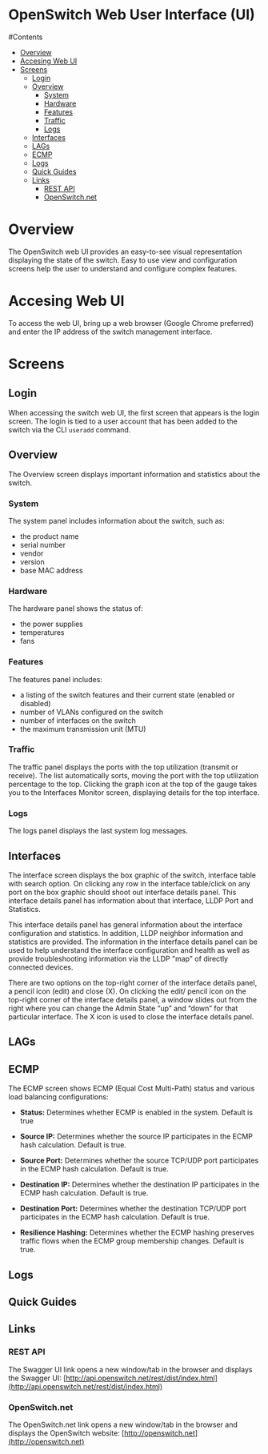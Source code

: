 OpenSwitch Web User Interface (UI)
==================

#Contents
- [Overview](#overview)
- [Accesing Web UI](#accesing-web-ui)
- [Screens](#screens)
	- [Login](#login)
	- [Overview](#overview)
		- [System](#system)
		- [Hardware](#hardware)
		- [Features](#features)
		- [Traffic](#traffic)
		- [Logs](#logs)
	- [Interfaces](#interfaces)
	- [LAGs](#lags)
	- [ECMP](#ecmp)
	- [Logs](#logs)
	- [Quick Guides](#quick-guides)
	- [Links](#links)
		- [REST API](#rest-api)
		- [OpenSwitch.net](#openswitchnet)


# Overview
The OpenSwitch web UI provides an easy-to-see visual representation displaying the state of the switch. Easy to use view and configuration screens help the user to understand and configure complex features.

# Accesing Web UI
To access the web UI, bring up a web browser (Google Chrome preferred) and enter the IP address of the switch management interface.

# Screens


## Login
When accessing the switch web UI, the first screen that appears is the login screen. The login is tied to a user account that has been added to the switch via the CLI `useradd` command.

## Overview
The Overview screen displays important information and statistics about the switch.

### System
The system panel includes information about the switch, such as:
- the product name
- serial number
- vendor
- version
- base MAC address

### Hardware
The hardware panel shows the status of:
- the power supplies
- temperatures
- fans

### Features
The features panel includes:
- a listing of the switch features and their current state (enabled or disabled)
- number of VLANs configured on the switch
- number of interfaces on the switch
- the maximum transmission unit (MTU)

### Traffic
The traffic panel displays the ports with the top utilization (transmit or receive). The list automatically sorts, moving the port with the top utliization percentage to the top. Clicking the graph icon at the top of the gauge takes you to the Interfaces Monitor screen, displaying details for the top interface.

### Logs
The logs panel displays the last system log messages.

## Interfaces
The interface screen displays the box graphic of the switch, interface table with search option.
On clicking any row in the interface table/click on any port on the box graphic should shoot out interface details panel. This interface details panel has information about that interface, LLDP Port and Statistics.

This interface details panel has general information about the interface configuration and statistics. In addition, LLDP neighbor information and statistics are provided. The information in the interface details panel can be used to help understand the interface configuration and health as well as provide troubleshooting information via the LLDP "map" of directly connected devices.

There are two options on the top-right corner of the interface details panel, a pencil icon (edit) and close (X). On clicking the edit/ pencil icon on the top-right corner of the interface details panel, a window slides out from the right where you can change the Admin State “up” and “down” for that particular interface. The X icon is used to close the interface details panel.

## LAGs

## ECMP
The ECMP screen shows ECMP (Equal Cost Multi-Path) status and various load balancing configurations:

- **Status:** Determines whether ECMP is enabled in the system. Default is true

- **Source IP:** Determines whether the source IP participates in the ECMP hash calculation. Default is true.

- **Source Port:**  Determines whether the source TCP/UDP port participates in the ECMP hash calculation. Default is true.

- **Destination IP:** Determines whether the destination IP participates in the ECMP hash calculation. Default is true.

- **Destination Port:** Determines whether the destination TCP/UDP port participates in the ECMP hash calculation. Default is true.

- **Resilience Hashing:** Determines whether the ECMP hashing preserves traffic flows when the ECMP group membership changes. Default is true.



## Logs

## Quick Guides

## Links

### REST API
The Swagger UI link opens a new window/tab in the browser and displays the Swagger UI:  [http://api.openswitch.net/rest/dist/index.html](http://api.openswitch.net/rest/dist/index.html)

### OpenSwitch.net
The OpenSwitch.net link opens a new window/tab in the browser and displays the OpenSwitch website:
[http://openswitch.net](http://openswitch.net)
